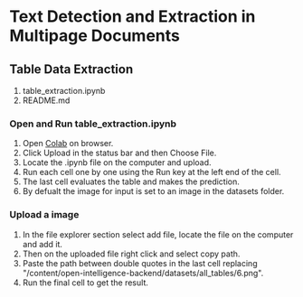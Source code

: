 # Text Detection and Extraction in Multipage Documents

## Table Data Extraction

1. table_extraction.ipynb
2. README.md

### Open and Run table_extraction.ipynb

1. Open [Colab](https://research.google.com/colaboratory/) on browser.
2. Click Upload in the status bar and then Choose File.
3. Locate the .ipynb file on the computer and upload.
4. Run each cell one by one using the Run key at the left end of the cell.
5. The last cell evaluates the table and makes the prediction.
6. By defualt the image for input is set to an image in the datasets folder.


### Upload a image

1. In the file explorer section select add file, locate the file on the computer and add it.
2. Then on the uploaded file right click and select copy path.
3. Paste the path between double quotes in the last cell replacing "/content/open-intelligence-backend/datasets/all_tables/6.png". 
4. Run the final cell to get the result.
